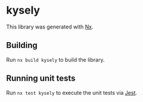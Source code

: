 # kysely

This library was generated with [Nx](https://nx.dev).

## Building

Run `nx build kysely` to build the library.

## Running unit tests

Run `nx test kysely` to execute the unit tests via [Jest](https://jestjs.io).
